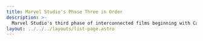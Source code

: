 ```yaml
---
title: Marvel Studio's Phase Three in Order
description: >-
  Marvel Studio's third phase of interconnected films beginning with Captain America: Civil War in 2016 and ending with Spider-Man: Far From Home in 2019. 
layout: ../../../layouts/list-page.astro
---
```

